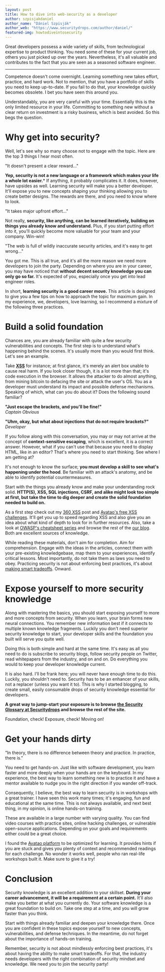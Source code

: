 ```yaml
---
layout: post
title: How to dive into web-security as a developer
author: szpisjakdaniel 
author_name: "Dániel Szpisják"
author_web: "https://www.securitydrops.com/author/daniel/"
featured-img: howtodiveintosecurity
---
```


Great developers possess a wide variety of skills, from technological expertise to product thinking. You need some of these for your current job, others you just picked up over the years. Nevertheless, it's all valuable and contributes to the fact that you are seen as a seasoned software engineer. 

<!--excerpt-->

----

Competence doesn't come overnight. Learning something new takes effort, practice, and hard work. Not to mention, that you have a portfolio of skills you need to keep up-to-date. If you fail to do that, your knowledge quickly becomes obsolete. I bet you have seen this around you.

Understandably, you are very careful with your time. Essentially this is the only limited resource in your life. Committing to something new without a clear return on investment is a risky business, which is best avoided. So this begs the question.

# Why get into security?

Well, let's see why so many choose not to engage with the topic. Here are the top 3 things I hear most often. 

"It doesn't present a clear reward..."

**Yep, security is not a new language or a framework which makes your life a whole lot easier.*** If anything, it probably complicates it. It does, however, have upsides as well. Learning security will make you a better developer. It'll expose you to new concepts shaping your thinking allowing you to create better designs. The rewards are there, and you need to know where to look.

"It takes major upfront effort..."

Not really, **security, like anything, can be learned iteratively, building on things you already know and understand.** Plus, if you start putting effort into it, you'll quickly become more valuable for your team and your company. Win-win!

"The web is full of wildly inaccurate security articles, and it's easy to get wrong..."

You got me. This is all true, and it's all the more reason we need more developers to join the party. Depending on where you are in your career, you may have noticed that **without decent security knowledge you can only go so far.** It's expected of you, especially once you get into lead engineer roles.

In short, **learning security is a good career move.** This article is designed to give you a few tips on how to approach the topic for maximum gain. In my experience, we, developers, love learning, so I recommend a mixture of the following three practices.

# Build a solid foundation

Chances are, you are already familiar with quite a few security vulnerabilities and concepts. The first step is to understand what's happening behind the scenes. It's usually more than you would first think. Let's see an example.

Take **[XSS](https://blog.avatao.com/CSP-tutorial/)** for instance; at first glance, it's merely an alert box unable to cause real harm. If you look closer though, it is a lot more than that; it's code execution in the browser. It allows the attacker to do almost anything, from mining bitcoin to defacing the site or attack the user's OS. You as a developer must understand its impact and possible defense mechanisms. Speaking of which, what can you do about it? Does the following sound familiar?

**"Just escape the brackets, and you'll be fine!"**  
*Captain Obvious*

**"Uhm, okay, but what about injections that do not require brackets?"** 
*Developer*

If you follow along with this conversation, you may or may not arrive at the concept of **context-sensitive escaping**, which is excellent, it is a correct answer. However, what if you can't use that because you need to display HTML, like in an editor? That's where you need to start thinking. See where I am getting at?

It's not enough to know the surface; **you must develop a skill to see what's happening under the hood**. Be familiar with an attack's anatomy, and be able to identify potential countermeasures.

Start with the things you already know and make your understanding rock solid. **HTTP(S), XSS, SQL injections, CSRF, and alike might look too simple at first, but take the time to dig deeper and create the solid foundation needed to build on.**

As a first step check out my [360 XSS](https://www.securitydrops.com/360-xss/) post and [Avatao's free XSS challenges](https://platform.avatao.com/paths/e65ee304-7299-40d0-bdd1-93f35c381560/challenges/fa6eaf92-2f17-11e6-bdf4-0800200c9a66). It'll get you up to speed regarding XSS and also give you an idea about what kind of depth to look for in further resources. Also, take a look at [OWASP's cheatsheet series](https://www.owasp.org/index.php/OWASP_Cheat_Sheet_Series) and browse the rest of the [our blog](https://blog.avatao.com/). Both are excellent sources of knowledge.

While reading these materials, don't aim for completion. Aim for comprehension. Engage with the ideas in the articles, connect them with your pre-existing knowledgebase, map them to your experiences, identify critical lessons. Most importantly, do not take them as laws you need to obey. Practicing security is not about enforcing best practices, it's about [making smart tradeoffs](https://www.securitydrops.com/security-for-software-engineers/). Onward.

# Expose yourself to more security knowledge

Along with mastering the basics, you should start exposing yourself to more and more concepts from security. When you learn, your brain forms new neural connections. You remember new information best if it connects to multiple known knowledge fragments. Luckily you don't need superior security knowledge to start, your developer skills and the foundation you built will serve you quite well.

Doing this is both simple and hard at the same time. It's easy as all you need to do is subscribe to security blogs, follow security people on Twitter, read whitepapers from the industry, and on and on. Do everything you would to keep your developer knowledge current. 

It is also hard. I'll be frank here; you will never have enough time to do this. Luckily, you shouldn't need to. Security has to be an enhancer of your skills, not a replacer (unless you want it to). This is why I started blogging, to create small, easily consumable drops of security knowledge essential for developers.

**A great way to jump-start your exposure is to browse [the Security Glossary at Securitydrops](https://www.securitydrops.com/glossary/) and browse the rest of the site.**

Foundation, check! Exposure, check! Moving on!

# Get your hands dirty

"In theory, there is no difference between theory and practice. In practice, there is."

You need to get hands-on. Just like with software development, you learn faster and more deeply when your hands are on the keyboard. In my experience, the best way to learn something new is to practice it and have a mentor available to nudge you in the right direction if you wander off-track.

Consequently, I believe, the best way to learn security is in workshops with a great trainer. I have seen this work many times; it's engaging, fun and educational at the same time. This is not always available, and next best thing, in my opinion, is online hands-on training.

These are available in a large number with varying quality. You can find video courses with practice sites, online hacking challenges, or vulnerable open-source applications. Depending on your goals and requirements either could be a great choice. 

I found the [Avatao platform](https://avatao.com/) to be optimized for learning. It provides hints if you are stuck and gives you plenty of context and recommended readings for each challenge. No wonder it works well, people who ran real-life workshops built it. Make sure to give it a try!

# Conclusion

Security knowledge is an excellent addition to your skillset. **During your career advancement, it will be a requirement at a certain point.** It'll also make you better at what you currently do. Your software knowledge is a great foundation to build on. Take one step at a time, and you will grow faster than you think.

Start with things already familiar and deepen your knowledge there. Once you are confident in these topics expose yourself to new concepts, vulnerabilities, and defense techniques. In the meantime, do not forget about the importance of hands-on training.

Remember, security is not about mindlessly enforcing best practices, it's about having the ability to make smart tradeoffs. For that, the industry needs developers with the right combination of security mindset and knowledge. We need you to join the security party!

